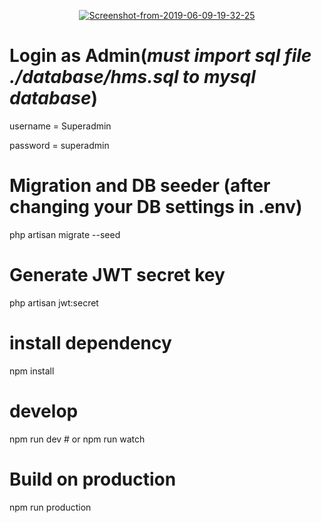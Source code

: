 <p align="center"><a href="https://ibb.co/QFCRvVb"><img src="https://i.ibb.co/8DdpgwK/Screenshot-from-2019-06-09-19-32-25.png" alt="Screenshot-from-2019-06-09-19-32-25" border="0"></a></p>

# Login as Admin(*must import sql file ./database/hms.sql to mysql database*)

username = Superadmin

password = superadmin


# Migration and DB seeder (after changing your DB settings in .env)
php artisan migrate --seed

# Generate JWT secret key
php artisan jwt:secret

# install dependency
npm install

# develop
npm run dev # or npm run watch

# Build on production
npm run production
